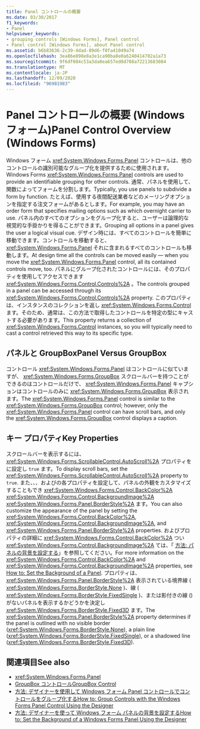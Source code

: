 ```yaml
---
title: Panel コントロールの概要
ms.date: 03/30/2017
f1_keywords:
- Panel
helpviewer_keywords:
- grouping controls [Windows Forms], Panel control
- Panel control [Windows Forms], about Panel control
ms.assetid: b6b83636-2c39-4dad-89d6-f0fa41049a74
ms.openlocfilehash: 3ea86e898e8a3e1ca90ba8e0a6240414702a1a73
ms.sourcegitcommit: 9f6df084c53a3da0ea657ed0d708a72213683084
ms.translationtype: MT
ms.contentlocale: ja-JP
ms.lasthandoff: 12/09/2020
ms.locfileid: "96981983"
---
```

# <a name="panel-control-overview-windows-forms"></a><span data-ttu-id="71aaf-102">Panel コントロールの概要 (Windows フォーム)</span><span class="sxs-lookup"><span data-stu-id="71aaf-102">Panel Control Overview (Windows Forms)</span></span>
<span data-ttu-id="71aaf-103">Windows フォーム <xref:System.Windows.Forms.Panel> コントロールは、他のコントロールの識別可能なグループ化を提供するために使用されます。</span><span class="sxs-lookup"><span data-stu-id="71aaf-103">Windows Forms <xref:System.Windows.Forms.Panel> controls are used to provide an identifiable grouping for other controls.</span></span> <span data-ttu-id="71aaf-104">通常、パネルを使用して、関数によってフォームを分割します。</span><span class="sxs-lookup"><span data-stu-id="71aaf-104">Typically, you use panels to subdivide a form by function.</span></span> <span data-ttu-id="71aaf-105">たとえば、使用する夜間配送業者などのメーリングオプションを指定する注文フォームがあるとします。</span><span class="sxs-lookup"><span data-stu-id="71aaf-105">For example, you may have an order form that specifies mailing options such as which overnight carrier to use.</span></span> <span data-ttu-id="71aaf-106">パネル内のすべてのオプションをグループ化すると、ユーザーは論理的な視覚的な手掛かりを得ることができます。</span><span class="sxs-lookup"><span data-stu-id="71aaf-106">Grouping all options in a panel gives the user a logical visual cue.</span></span> <span data-ttu-id="71aaf-107">デザイン時には、すべてのコントロールを簡単に移動できます。コントロールを移動すると、 <xref:System.Windows.Forms.Panel> それに含まれるすべてのコントロールも移動します。</span><span class="sxs-lookup"><span data-stu-id="71aaf-107">At design time all the controls can be moved easily — when you move the <xref:System.Windows.Forms.Panel> control, all its contained controls move, too.</span></span> <span data-ttu-id="71aaf-108">パネルにグループ化されたコントロールには、そのプロパティを使用してアクセスできます <xref:System.Windows.Forms.Control.Controls%2A> 。</span><span class="sxs-lookup"><span data-stu-id="71aaf-108">The controls grouped in a panel can be accessed through its <xref:System.Windows.Forms.Control.Controls%2A> property.</span></span> <span data-ttu-id="71aaf-109">このプロパティは、インスタンスのコレクションを返し <xref:System.Windows.Forms.Control> ます。そのため、通常は、この方法で取得したコントロールを特定の型にキャストする必要があります。</span><span class="sxs-lookup"><span data-stu-id="71aaf-109">This property returns a collection of <xref:System.Windows.Forms.Control> instances, so you will typically need to cast a control retrieved this way to its specific type.</span></span>  
  
## <a name="panel-versus-groupbox"></a><span data-ttu-id="71aaf-110">パネルと GroupBox</span><span class="sxs-lookup"><span data-stu-id="71aaf-110">Panel Versus GroupBox</span></span>  
 <span data-ttu-id="71aaf-111">コントロール <xref:System.Windows.Forms.Panel> はコントロールに似ていますが、 <xref:System.Windows.Forms.GroupBox> スクロールバーを持つことができるのはコントロールだけで、 <xref:System.Windows.Forms.Panel> キャプションはコントロールのみに <xref:System.Windows.Forms.GroupBox> 表示されます。</span><span class="sxs-lookup"><span data-stu-id="71aaf-111">The <xref:System.Windows.Forms.Panel> control is similar to the <xref:System.Windows.Forms.GroupBox> control; however, only the <xref:System.Windows.Forms.Panel> control can have scroll bars, and only the <xref:System.Windows.Forms.GroupBox> control displays a caption.</span></span>  
  
## <a name="key-properties"></a><span data-ttu-id="71aaf-112">キー プロパティ</span><span class="sxs-lookup"><span data-stu-id="71aaf-112">Key Properties</span></span>  
 <span data-ttu-id="71aaf-113">スクロールバーを表示するには、 <xref:System.Windows.Forms.ScrollableControl.AutoScroll%2A> プロパティをに設定し `true` ます。</span><span class="sxs-lookup"><span data-stu-id="71aaf-113">To display scroll bars, set the <xref:System.Windows.Forms.ScrollableControl.AutoScroll%2A> property to `true`.</span></span> <span data-ttu-id="71aaf-114">また、、、およびの各プロパティを設定して、パネルの外観をカスタマイズすることもでき <xref:System.Windows.Forms.Control.BackColor%2A> <xref:System.Windows.Forms.Control.BackgroundImage%2A> <xref:System.Windows.Forms.Panel.BorderStyle%2A> ます。</span><span class="sxs-lookup"><span data-stu-id="71aaf-114">You can also customize the appearance of the panel by setting the <xref:System.Windows.Forms.Control.BackColor%2A>, <xref:System.Windows.Forms.Control.BackgroundImage%2A>, and <xref:System.Windows.Forms.Panel.BorderStyle%2A> properties.</span></span> <span data-ttu-id="71aaf-115">およびプロパティの詳細に <xref:System.Windows.Forms.Control.BackColor%2A> つい <xref:System.Windows.Forms.Control.BackgroundImage%2A> ては、「 [方法: パネルの背景を設定する](how-to-set-the-background-of-a-windows-forms-panel.md)」を参照してください。</span><span class="sxs-lookup"><span data-stu-id="71aaf-115">For more information on the <xref:System.Windows.Forms.Control.BackColor%2A> and <xref:System.Windows.Forms.Control.BackgroundImage%2A> properties, see [How to: Set the Background of a Panel](how-to-set-the-background-of-a-windows-forms-panel.md).</span></span> <span data-ttu-id="71aaf-116">プロパティは、 <xref:System.Windows.Forms.Panel.BorderStyle%2A> 表示されている境界線 ( <xref:System.Windows.Forms.BorderStyle.None> )、線 ( <xref:System.Windows.Forms.BorderStyle.FixedSingle> )、または影付きの線 () がないパネルを表示するかどうかを決定し <xref:System.Windows.Forms.BorderStyle.Fixed3D> ます。</span><span class="sxs-lookup"><span data-stu-id="71aaf-116">The <xref:System.Windows.Forms.Panel.BorderStyle%2A> property determines if the panel is outlined with no visible border (<xref:System.Windows.Forms.BorderStyle.None>), a plain line (<xref:System.Windows.Forms.BorderStyle.FixedSingle>), or a shadowed line (<xref:System.Windows.Forms.BorderStyle.Fixed3D>).</span></span>  
  
## <a name="see-also"></a><span data-ttu-id="71aaf-117">関連項目</span><span class="sxs-lookup"><span data-stu-id="71aaf-117">See also</span></span>

- <xref:System.Windows.Forms.Panel>
- [<span data-ttu-id="71aaf-118">GroupBox コントロール</span><span class="sxs-lookup"><span data-stu-id="71aaf-118">GroupBox Control</span></span>](groupbox-control-windows-forms.md)
- [<span data-ttu-id="71aaf-119">方法: デザイナーを使用して Windows フォーム Panel コントロールでコントロールをグループ化する</span><span class="sxs-lookup"><span data-stu-id="71aaf-119">How to: Group Controls with the Windows Forms Panel Control Using the Designer</span></span>](group-controls-with-wf-panel-control-using-the-designer.md)
- [<span data-ttu-id="71aaf-120">方法: デザイナーを使って Windows フォーム パネルの背景を設定する</span><span class="sxs-lookup"><span data-stu-id="71aaf-120">How to: Set the Background of a Windows Forms Panel Using the Designer</span></span>](how-to-set-the-background-of-a-windows-forms-panel-using-the-designer.md)
